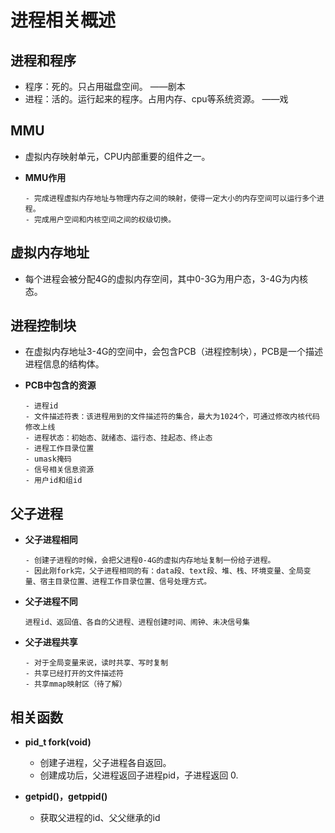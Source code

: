 # **进程相关概述**

## **进程和程序**

- 程序：死的。只占用磁盘空间。        ――剧本
- 进程：活的。运行起来的程序。占用内存、cpu等系统资源。    ――戏

## **MMU**

- 虚拟内存映射单元，CPU内部重要的组件之一。

- **MMU作用**

  ```
  - 完成进程虚拟内存地址与物理内存之间的映射，使得一定大小的内存空间可以运行多个进程。
  - 完成用户空间和内核空间之间的权级切换。
  ```

## **虚拟内存地址**

- 每个进程会被分配4G的虚拟内存空间，其中0-3G为用户态，3-4G为内核态。

## **进程控制块**

- 在虚拟内存地址3-4G的空间中，会包含PCB（进程控制块），PCB是一个描述进程信息的结构体。

- **PCB中包含的资源**

  ```
  - 进程id
  - 文件描述符表：该进程用到的文件描述符的集合，最大为1024个，可通过修改内核代码修改上线
  - 进程状态：初始态、就绪态、运行态、挂起态、终止态
  - 进程工作目录位置
  - umask掩码
  - 信号相关信息资源
  - 用户id和组id
  ```

## **父子进程**

- **父子进程相同**

  ```
  - 创建子进程的时候，会把父进程0-4G的虚拟内存地址复制一份给子进程。
  - 因此刚fork完，父子进程相同的有：data段、text段、堆、栈、环境变量、全局变量、宿主目录位置、进程工作目录位置、信号处理方式。
  ```

- **父子进程不同**

  ```
  进程id、返回值、各自的父进程、进程创建时间、闹钟、未决信号集
  ```

- **父子进程共享**

  ```
  - 对于全局变量来说，读时共享、写时复制
  - 共享已经打开的文件描述符
  - 共享mmap映射区（待了解）
  ```

  

## **相关函数**

- **pid_t fork(void)**
  - 创建子进程，父子进程各自返回。
  - 创建成功后，父进程返回子进程pid，子进程返回 0.

- **getpid()，getppid()**
  - 获取父进程的id、父父继承的id

